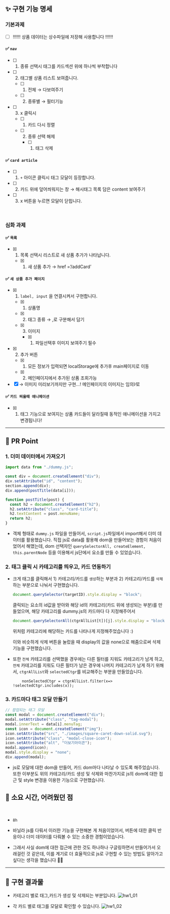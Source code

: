 <!-- PR의 제목은 "[ n주차 기본/심화/생각 과제 ] 과제명 " 으로 작성해주시면 되겠습니다 -->
<!-- PR은 리뷰어를 위한 글입니다, 보다 더 상세하게 적음으로써 소통을 활성화해봐요! -->

## ✨ 구현 기능 명세

### 기본과제

- [ ] ‼️‼️‼️ 상품 데이터는 상수파일에 저장해 사용합니다 ‼️‼️‼️

#### ✅ `nav`

- [ ] 1. 종류 선택시 태그를 카드섹션 위에 하나씩 부착합니다
- [ ] 2. 태그별 상품 리스트 보여줍니다.
  - [ ] 1. 전체 → 다보여주기
  - [ ] 2. 종류별 → 필터기능
- [ ] 3. x 클릭시
  - [ ] 1. 카드 다시 정렬
  - [ ] 2. 종류 선택 해제
    - [ ] 1. 태그 삭제

#### ✅ `card article`

- [ ] 1. `+` 아이콘 클릭시 태그 모달이 등장합니다.
- [ ] 2. 카드 위에 덮어씌워지는 창 → 해시태그 목록 담은 content 보여주기
- [ ] 3. x 버튼을 누르면 모달이 닫힙니다.

<br />

### 심화 과제

#### ✅ `목록`

- [x] 1. 목록 선택시 리스트로 새 상품 추가가 나타납니다.
  - [x] 1. 새 상품 추가 → href =’/addCard’

#### ✅ `새 상품 추가 페이지`

- [x] 1. `label, input` 을 연결시켜서 구현합니다.
  - [x] 1. 상품명
  - [x] 2. 태그 종류 → ,로 구분해서 담기
  - [x] 3. 이미지
    - [x] 1. 파일선택후 이미지 보여주기 필수
- [x] 2. 추가 버튼
  - [x] 1. 모든 정보가 입력되면 localStorage에 추가후 main페이지로 이동
  - [x] 2. 메인페이지에서 추가된 상품 조회가능
- [x] → 이미지 미리보기까지만 구현…! 메인페이지의 이미지는 임의!⁄로

#### ✅ `카드 띄울때 애니메이션`

- [x] 1. 태그 기능으로 보여지는 상품 카드들이 달라질때 동적인 애니메이션을 가지고 변경됩니다!

---

## 🌼 PR Point

### 1. 더미 데이터에서 가져오기

```js
import data from "./dummy.js";

const div = document.createElement("div");
div.setAttribute("id", "content");
section.append(div);
div.append(postTitle(data[i]));

function postTitle(post) {
  const h2 = document.createElement("h2");
  h2.setAttribute("class", "card-title");
  h2.textContent = post.menuName;
  return h2;
}
```

- 객체 형태로 `dummy.js` 파일을 만들어서, `script.js`파일에서 import해서 더미 데이터를 활용했습니다. 직접 js로 data를 활용해 dom을 만들어보는 경험이 처음이었어서 해맸는데, dom 선택자인 `querySelectorAll, createElement, this.parentNode` 등을 이용해서 js단에서 요소를 만들 수 있었습니다.

### 2. 태그 클릭 시 카테고리를 띄우고, 카드 연동하기

- 크게 태그를 클릭해서 1) 카테고리/카드를 `생성`하는 부분과 2) 카테고리/카드를 `삭제`하는 부분으로 나눠서 구현했습니다.

  ```js
  document.querySelector(targetID).style.display = "block";
  ```

  클릭되는 요소의 id값을 받아와 해당 id의 카테고리(카드 위에 생성되는 부분)를 만들었으며,
  해당 카테고리를 dummy.js의 카드마다 다 지정해주어서

  ```js
  document.querySelectorAll(ctgrAllList[t])[j].style.display = "block";
  ```

  위처럼 카테고리에 해당하는 카드를 나타나게 지정해주었습니다 :)

  이와 비슷하게 삭제 버튼을 눌렀을 때 display의 값을 none으로 해줌으로써 삭제 기능을 구현했습니다.

- 또한 `전체` 카테고리를 선택했을 경우에는 다른 필터를 지워도 카테고리가 남게 하고, `전체` 카테고리를 지워도 다른 필터가 남은 경우에 나머지 카테고리가 남게 하기 위해서, `ctgrAllList`와 `selectedCtgr`를 비교해주는 부분을 만들었습니다.
  ```
      nonSelectedCtgr = ctgrAllList.filter(x=> !selectedCtgr.includes(x));
  ```

### 3. 카드마다 태그 모달 만들기

```js
// 팝업되는 태그 모달
const modal = document.createElement("div");
modal.setAttribute("class", "tag-modal");
modal.innerText = data[i].menuTag;
const icon = document.createElement("img");
icon.setAttribute("src", "./images/square-caret-down-solid.svg");
icon.setAttribute("class", "modal-close-icon");
icon.setAttribute("alt", "더보기아이콘");
modal.append(icon);
modal.style.display = "none";
div.append(modal);
```

- js로 모달에 대한 dom을 만들어, 카드 dom마다 나타날 수 있도록 해주었습니다.
  또한 이부분도 위의 카테고리/카드 생성 및 삭제와 마찬가지로 js의 dom에 대한 접근 및 style 변경을 이용한 기능으로 구현했습니다.

## 🥺 소요 시간, 어려웠던 점

<br />

- `8h`
  <br />

- 바닐라 js를 다뤄서 이러한 기능을 구현해본 게 처음이었어서, 버튼에 대한 클릭 반응이나 더미 데이터를 다뤄볼 수 있는 소중한 경험이었습니다.
- 그래서 사실 dom에 대한 접근에 관한 것도 하나하나 구글링하면서 만들어가서 오래걸린 것 같은데, 이를 계기로 더 효율적으로 js로 구현할 수 있는 방법도 알아가고 싶다는 생각을 했습니다 🥹🔥
  <br />

---

## 🌈 구현 결과물

- 카테고리 별로 태그,카드가 생성 및 삭제되는 부분입니다.
  ![hw1_01](https://user-images.githubusercontent.com/49463954/233651516-e3fc0cb7-bd59-493a-835f-a7447b683826.gif)

- 각 카드 별로 태그를 모달로 확인할 수 있습니다.
  ![hw1_02](https://user-images.githubusercontent.com/49463954/233651948-c41e7824-91ab-4a8c-8768-2003641cba66.gif)
